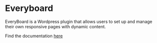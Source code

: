 # Everyboard

EveryBoard is a Wordpress plugin that allows users to set up and manage their own responsive pages with dynamic content.

Find the documentation [here](https://docs.navigaglobal.com/everyware/starter-kit-packages/everyboard)
